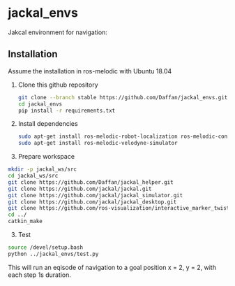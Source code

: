 # jackal_envs
Jakcal environment for navigation: 
## Installation 
Assume the installation in ros-melodic with Ubuntu 18.04

1. Clone this github repository 
   ```bash
   git clone --branch stable https://github.com/Daffan/jackal_envs.git
   cd jackal_envs
   pip install -r requirements.txt
   ```
2. Install dependencies
   ```bash
   sudo apt-get install ros-melodic-robot-localization ros-melodic-controller-manager ros-melodic-joint-state-controller ros-melodic-diff-drive-controller ros-melodic-gazebo-ros ros-melodic-gazebo-ros-control ros-melodic-gazebo-plugins             ros-melodic-lms1xx ros-melodic-pointgrey-camera-description ros-melodic-roslint ros-melodic-amcl ros-melodic-gmapping      ros-melodic-map-server ros-melodic-move-base ros-melodic-urdf ros-melodic-xacro ros-melodic-message-runtime ros-melodic-topic-tools ros-melodic-teleop-twist-joy
   sudo apt-get install ros-melodic-velodyne-simulator
   ```
2. Prepare workspace 
  ```bash
  mkdir -p jackal_ws/src
  cd jackal_ws/src
  git clone https://github.com/Daffan/jackal_helper.git
  git clone https://github.com/jackal/jackal.git
  git clone https://github.com/jackal/jackal_simulator.git
  git clone https://github.com/jackal/jackal_desktop.git
  git clone https://github.com/ros-visualization/interactive_marker_twist_server.git
  cd ../
  catkin_make
  ```
3. Test
  ```bash
  source /devel/setup.bash
  python ../jackal_envs/test.py
  ```
  This will run an eqisode of navigation to a goal position x = 2, y = 2, with each step 1s duration. 
